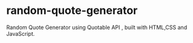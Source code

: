 # random-quote-generator
 Random Quote Generator using Quotable API , built with HTML,CSS and JavaScript.